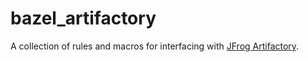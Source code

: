 # bazel_artifactory

A collection of rules and macros for interfacing with [JFrog Artifactory](https://jfrog.com/artifactory/).
